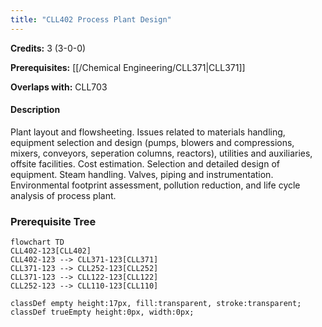 ```yaml
---
title: "CLL402 Process Plant Design"
---
```

**Credits:** 3 (3-0-0)

**Prerequisites:** [[/Chemical Engineering/CLL371|CLL371]]

**Overlaps with:** CLL703

#### Description
Plant layout and flowsheeting. Issues related to materials handling, equipment selection and design (pumps, blowers and compressions, mixers, conveyors, seperation columns, reactors), utilities and auxiliaries, offsite facilities. Cost estimation. Selection and detailed design of equipment. Steam handling. Valves, piping and instrumentation. Environmental footprint assessment, pollution reduction, and life cycle analysis of process plant.

### Prerequisite Tree

```mermaid
flowchart TD
CLL402-123[CLL402]
CLL402-123 --> CLL371-123[CLL371]
CLL371-123 --> CLL252-123[CLL252]
CLL371-123 --> CLL122-123[CLL122]
CLL252-123 --> CLL110-123[CLL110]

classDef empty height:17px, fill:transparent, stroke:transparent;
classDef trueEmpty height:0px, width:0px;
```